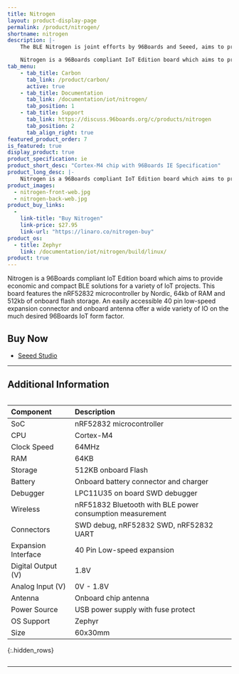 ```yaml
---
title: Nitrogen
layout: product-display-page
permalink: /product/nitrogen/
shortname: nitrogen
description: |-
    The BLE Nitrogen is joint efforts by 96Boards and Seeed, aims to provide economic and compact  BLE solutions for IoT projects.

    Nitrogen is a 96Boards compliant IoT Edition board which aims to provide economic and compact BLE solutions for a variety of IoT projects. This board features the nRF52832 microcontroller by Nordic, 64kb of RAM and 512kb of onboard flash storage. An easily accessible 40 pin low-speed expansion connector and onboard antenna offer a wide variety of IO on the much desired 96Boards IoT form factor.
tab_menu:
    - tab_title: Carbon
      tab_link: /product/carbon/
      active: true
    - tab_title: Documentation
      tab_link: /documentation/iot/nitrogen/
      tab_position: 1
    - tab_title: Support
      tab_link: https://discuss.96boards.org/c/products/nitrogen
      tab_position: 2
      tab_align_right: true
featured_product_order: 7
is_featured: true
display_product: true
product_specification: ie
product_short_desc: "Cortex-M4 chip with 96Boards IE Specification"
product_long_desc: |-
    Nitrogen is a 96Boards compliant IoT Edition board which aims to provide economic and compact BLE solutions for a variety of IoT projects. This board features the nRF52832 microcontroller by Nordic, 64kb of RAM and 512kb of onboard flash storage. An easily accessible 40 pin low-speed expansion connector and onboard antenna offer a wide variety of IO on the much desired 96Boards IoT form factor.
product_images:
  - nitrogen-front-web.jpg
  - nitrogen-back-web.jpg
product_buy_links:
  -
    link-title: "Buy Nitrogen"
    link-price: $27.95
    link-url: "https://linaro.co/nitrogen-buy"
product_os:
  - title: Zephyr
    link: /documentation/iot/nitrogen/build/linux/
product: true
---
```

Nitrogen is a 96Boards compliant IoT Edition board which aims to provide economic and compact BLE solutions for a variety of IoT projects. This board features the nRF52832 microcontroller by Nordic, 64kb of RAM and 512kb of onboard flash storage. An easily accessible 40 pin low-speed expansion connector and onboard antenna offer a wide variety of IO on the much desired 96Boards IoT form factor.

## Buy Now

- [Seeed Studio](https://www.seeedstudio.com/BLE-Nitrogen-p-2711.html?gclid=EAIaIQobChMIhKu_ztr81AIVQiWBCh1zjghZEAAYASAAEgIKZPD_BwE)

***

## Additional Information
<div style="overflow-x:scroll;" markdown="1">


|   Component          |   Description                                                                                    |
|:---------------------|:-------------------------------------------------------------------------------------------------|
|  SoC                 | nRF52832 microcontroller                                                                         |
|  CPU                 | Cortex-M4                                                                                        |
|  Clock Speed         | 64MHz                                                                                            |
|  RAM                 | 64KB                                                                                             |
|  Storage             | 512KB onboard Flash                                                                              |
|  Battery             | Onboard battery connector and charger                                                            |
|  Debugger            | LPC11U35 on board SWD debugger                                                                   |
|  Wireless            | nRF51832 Bluetooth with BLE power consumption measurement                                        |
|  Connectors          | SWD debug, nRF52832 SWD, nRF52832 UART                                                           |
|  Expansion Interface | 40 Pin Low-speed expansion                                                                       |
|  Digital Output (V)  | 1.8V                                                                                             |
|  Analog Input (V)    | 0V - 1.8V                                                                                        |
|  Antenna             | Onboard chip antenna                                                                             |
|  Power Source        | USB power supply with fuse protect                                                               |
|  OS Support          | Zephyr                                                                                           |
|  Size                | 60x30mm                                                                                          |
{:.hidden_rows}

</div>

***
